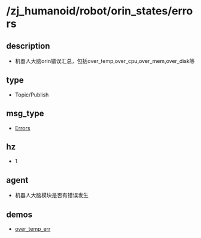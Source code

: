 # /zj_humanoid/robot/orin_states/errors

## description
- 机器人大脑orin错误汇总，包括over_temp,over_cpu,over_mem,over_disk等

## type
- Topic/Publish

## msg_type
- [Errors](../../../../../zj_humanoid_types.md#Errors)

## hz
- 1

## agent
- 机器人大脑模块是否有错误发生

## demos
- [over_temp_err](./over_temp_err.yaml)

